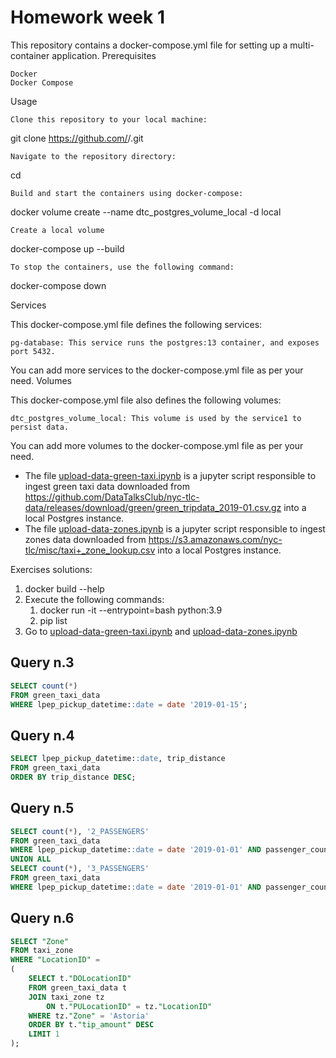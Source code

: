 # Homework week 1


This repository contains a docker-compose.yml file for setting up a multi-container application.
Prerequisites

    Docker
    Docker Compose

Usage

    Clone this repository to your local machine:

git clone https://github.com/<username>/<repo>.git

    Navigate to the repository directory:

cd <repo>

    Build and start the containers using docker-compose:

docker volume create --name dtc_postgres_volume_local -d local

    Create a local volume

docker-compose up --build

    To stop the containers, use the following command:

docker-compose down

Services

This docker-compose.yml file defines the following services:

    pg-database: This service runs the postgres:13 container, and exposes port 5432.

You can add more services to the docker-compose.yml file as per your need.
Volumes

This docker-compose.yml file also defines the following volumes:

    dtc_postgres_volume_local: This volume is used by the service1 to persist data.

You can add more volumes to the docker-compose.yml file as per your need.
- The file [upload-data-green-taxi.ipynb](upload-data-green-taxi.ipynb) is a jupyter script responsible to ingest green taxi data downloaded from https://github.com/DataTalksClub/nyc-tlc-data/releases/download/green/green_tripdata_2019-01.csv.gz into a local Postgres instance.
- The file [upload-data-zones.ipynb](upload-data-zones.ipynb) is a jupyter script responsible to ingest zones data downloaded from https://s3.amazonaws.com/nyc-tlc/misc/taxi+_zone_lookup.csv into a local Postgres instance.


Exercises solutions:

1. docker build --help
2. Execute the following commands:
   1. docker run -it --entrypoint=bash python:3.9
   2. pip list
3. Go to [upload-data-green-taxi.ipynb](upload-data-green-taxi.ipynb) and [upload-data-zones.ipynb](upload-data-zones.ipynb)
## Query n.3

``` sql
SELECT count(*)
FROM green_taxi_data
WHERE lpep_pickup_datetime::date = date '2019-01-15';
```
## Query n.4

``` sql
SELECT lpep_pickup_datetime::date, trip_distance
FROM green_taxi_data
ORDER BY trip_distance DESC;
```
## Query n.5

``` sql
SELECT count(*), '2_PASSENGERS'
FROM green_taxi_data
WHERE lpep_pickup_datetime::date = date '2019-01-01' AND passenger_count = 2
UNION ALL
SELECT count(*), '3_PASSENGERS'
FROM green_taxi_data
WHERE lpep_pickup_datetime::date = date '2019-01-01' AND passenger_count = 3;
```
## Query n.6

``` sql
SELECT "Zone"
FROM taxi_zone
WHERE "LocationID" = 
(
    SELECT t."DOLocationID"
    FROM green_taxi_data t
    JOIN taxi_zone tz
        ON t."PULocationID" = tz."LocationID"
    WHERE tz."Zone" = 'Astoria'
    ORDER BY t."tip_amount" DESC
    LIMIT 1
);
```
